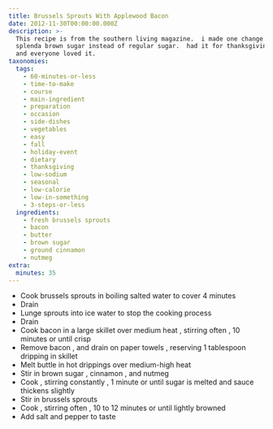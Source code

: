 ```yaml
---
title: Brussels Sprouts With Applewood Bacon
date: 2012-11-30T00:00:00.000Z
description: >-
  This recipe is from the southern living magazine.  i made one change and used
  splenda brown sugar instead of regular sugar.  had it for thanksgiving dinner
  and everyone loved it.
taxonomies:
  tags:
    - 60-minutes-or-less
    - time-to-make
    - course
    - main-ingredient
    - preparation
    - occasion
    - side-dishes
    - vegetables
    - easy
    - fall
    - holiday-event
    - dietary
    - thanksgiving
    - low-sodium
    - seasonal
    - low-calorie
    - low-in-something
    - 3-steps-or-less
  ingredients:
    - fresh brussels sprouts
    - bacon
    - butter
    - brown sugar
    - ground cinnamon
    - nutmeg
extra:
  minutes: 35
---
```

 - Cook brussels sprouts in boiling salted water to cover 4 minutes
 - Drain
 - Lunge sprouts into ice water to stop the cooking process
 - Drain
 - Cook bacon in a large skillet over medium heat , stirring often , 10 minutes or until crisp
 - Remove bacon , and drain on paper towels , reserving 1 tablespoon dripping in skillet
 - Melt buttle in hot drippings over medium-high heat
 - Stir in brown sugar , cinnamon , and nutmeg
 - Cook , stirring constantly , 1 minute or until sugar is melted and sauce thickens slightly
 - Stir in brussels sprouts
 - Cook , stirring often , 10 to 12 minutes or until lightly browned
 - Add salt and pepper to taste
